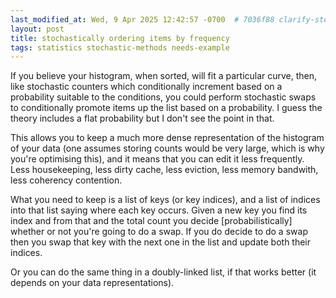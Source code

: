 ```yaml
---
last_modified_at: Wed, 9 Apr 2025 12:42:57 -0700  # 7036f88 clarify-stochastic-sorting
layout: post
title: stochastically ordering items by frequency
tags: statistics stochastic-methods needs-example
---
```


If you believe your histogram, when sorted, will fit a particular curve,
then, like stochastic counters which conditionally increment based on a
probability suitable to the conditions, you could perform stochastic
swaps to conditionally promote items up the list based on a probability.
I guess the theory includes a flat probability but I don't see the point
in that.

This allows you to keep a much more dense representation of the
histogram of your data (one assumes storing counts would be very
large, which is why you're optimising this), and it means that
you can edit it less frequently.  Less housekeeping, less dirty
cache, less eviction, less memory bandwith, less coherency
contention.

What you need to keep is a list of keys (or key indices), and a
list of indices into that list saying where each key occurs.
Given a new key you find its index and from that and the total
count you decide [probabilistically] whether or not you're going
to do a swap.  If you do decide to do a swap then you swap
that key with the next one in the list and update both their
indices.

Or you can do the same thing in a doubly-linked list, if that
works better (it depends on your data representations).
